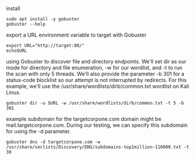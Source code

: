 install

```console
sudo apt install -y gobuster
gobuster --help
```

export a URL environment variable to target with Gobuster

```console
export URL="http://target:80/"
echo$URL
```

using Gobuster to discover file and directory endpoints. We'll set dir as our mode for directory and file enumeration, -w for our wordlist, and -t to run the scan with only 5 threads. We'll also provide the parameter -b 301 for a status-code blocklist so our attempt is not interrupted by redirects. For this example, we'll use the /usr/share/wordlists/dirb/common.txt wordlist on Kali Linux.

```console
gobuster dir -u $URL -w /usr/share/wordlists/dirb/common.txt -t 5 -b 301
```

example subdomain for the targetcorpone.com domain might be mail.targetcorpone.com. During our testing, we can specify this subdomain for using the -d parameter.

```console
gobuster dns -d targetcorpone.com -w /usr/share/seclists/Discovery/DNS/subdomains-top1million-110000.txt -t 30
```


